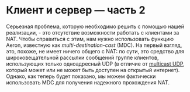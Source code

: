 # Клиент и сервер — часть 2

Серьезная проблема, которую необходимо решить с помощью нашей реализации, - это отсутствие возможности работать с клиентами за NAT. Чтобы справиться с этим, нам нужно использовать функцию Aeron, известную как _multi-destination-cast_ \(MDC\). На первый взгляд, это, похоже, не имеет ничего общего с NAT: по сути, это средство для широковещательной рассылки сообщений группе клиентов, использующих только одноадресный UDP \(в отличие от [multicast UDP](https://ru.wikipedia.org/wiki/%D0%9C%D1%83%D0%BB%D1%8C%D1%82%D0%B8%D0%B2%D0%B5%D1%89%D0%B0%D0%BD%D0%B8%D0%B5), который может или не может быть доступен на открытый интернет\). Однако, как теперь будет показано, мы можем фактически использовать MDC для получения надежного прохождения NAT.

